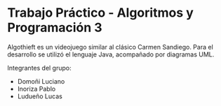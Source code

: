 # Trabajo Práctico - Algoritmos y Programación 3

Algothieft es un videojuego similar al clásico Carmen Sandiego. Para el desarrollo se utilizó el lenguaje Java, acompañado por diagramas UML.

Integrantes del grupo:

<ul>
  <li>Domoñi Luciano</li>
  <li>Inoriza Pablo</li>
  <li>Ludueño Lucas</li>
</ul>

